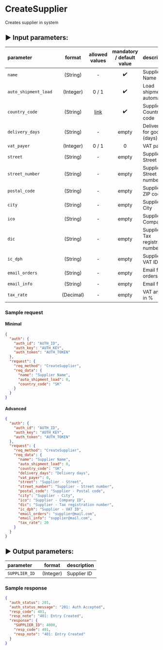 # CreateSupplier

Creates supplier in system

## :arrow_forward: Input parameters:

| parameter             |     |  format   |              allowed values              | mandatory / default value | description                        |
|:----------------------|:----|:---------:|:----------------------------------------:|:-------------------------:|:-----------------------------------|
| `name`                |     | (String)  |                    -                     |    :heavy_check_mark:     | Supplier - Name                    |
| `auto_shipment_load ` |     | (Integer) |                  0 / 1                   |    :heavy_check_mark:     | Load shipments automatically       |
| `country_code`        |     | (String)  | [link](../../code-lists/country-list.md) |    :heavy_check_mark:     | Supplier - Country code            |
| `delivery_days`       |     | (String)  |                    -                     |           empty           | Delivery time for goods (days)     |
| `vat_payer`           |     | (Integer) |                  0 / 1                   |             0             | VAT payer                          |
| `street`              |     | (String)  |                    -                     |           empty           | Supplier - Street                  |
| `street_number`       |     | (String)  |                    -                     |           empty           | Supplier - Street number           |
| `postal_code`         |     | (String)  |                    -                     |           empty           | Supplier - ZIP code                |
| `city `               |     | (String)  |                    -                     |           empty           | Supplier - City                    |
| `ico`                 |     | (String)  |                    -                     |           empty           | Supplier - Company ID              |
| `dic`                 |     | (String)  |                    -                     |           empty           | Supplier - Tax registration number |
| `ic_dph`              |     | (String)  |                    -                     |           empty           | Supplier - VAT ID                  |
| `email_orders`        |     | (String)  |                    -                     |           empty           | Email for orders                   |
| `email_info`          |     | (String)  |                    -                     |           empty           | Email for info                     |
| `tax_rate`            |     | (Decimal) |                    -                     |           empty           | VAT amount in %                    |

### Sample request

#### Minimal

```json
{
  "auth": {
    "auth_id": "AUTH_ID",
    "auth_key": "AUTH_KEY",
    "auth_token": "AUTH_TOKEN"
  },
  "request": {
    "req_method": "CreateSupplier",
    "req_data": {
      "name": "Supplier Name",
      "auto_shipment_load": 0,
      "country_code": "SK"
    }
  }
}
```

#### Advanced

```json
{
  "auth": {
    "auth_id": "AUTH_ID",
    "auth_key": "AUTH_KEY",
    "auth_token": "AUTH_TOKEN"
  },
  "request": {
    "req_method": "CreateSupplier",
    "req_data": {
      "name": "Supplier Name",
      "auto_shipment_load": 0,
      "country_code": "SK",
      "delivery_days": "Delivery days",
      "vat_payer": 0,
      "street": "Supplier - Street",
      "street_number": "Supplier - Street number",
      "postal_code": "Supplier - Postal code",
      "city": "Supplier - City",
      "ico": "Supplier - Company ID",
      "dic": "Supplier - Tax registration number",
      "ic_dph": "Supplier - VAT ID",
      "email_orders": "supplier@mail.com",
      "email_info": "supplier@mail.com",
      "tax_rate": 20
    }
  }
}
```

## :arrow_forward: Output parameters:

| parameter       |  format   | description  |
|:----------------|:---------:|:-------------|
| `SUPPLIER_ID `  | (Integer) | Supplier ID  |

### Sample response

```json
{
  "auth_status": 201,
  "auth_status_message": "201: Auth Accepted",
  "resp_code": 401,
  "resp_note": "401: Entry Created",
  "response": {
    "SUPPLIER_ID": 4000,
    "resp_code": 401,
    "resp_note": "401: Entry Created"
  }
}
```